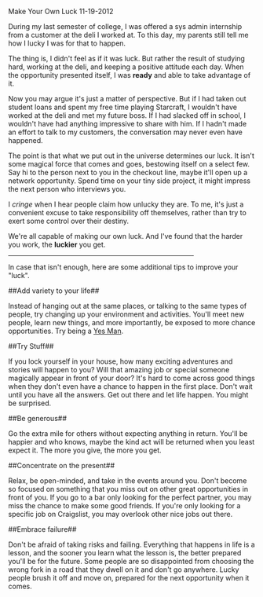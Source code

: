 Make Your Own Luck
11-19-2012

During my last semester of college, I was offered a sys admin internship from a customer at the deli I worked at. To this day, my parents still tell me how I lucky I was for that to happen.

The thing is, I didn't feel as if it was luck. But rather the result of studying hard, working at the deli, and keeping a positive attitude each day. When the opportunity presented itself, I was **ready** and able to take advantage of it.

Now you may argue it's just a matter of perspective. But if I had taken out student loans and spent my free time playing Starcraft, I wouldn't have worked at the deli and met my future boss. If I had slacked off in school, I wouldn't have had anything impressive to share with him. If I hadn't made an effort to talk to my customers, the conversation may never even have happened. 

The point is that what we put out in the universe determines our luck. It isn't some magical force that comes and goes, bestowing itself on a select few. Say hi to the person next to you in the checkout line, maybe it'll open up a network opportunity. Spend time on your tiny side project, it might impress the next person who interviews you.

I *cringe* when I hear people claim how unlucky they are. To me, it's just a convenient excuse to take responsibility off themselves, rather than try to exert some control over their destiny. 

We're all capable of making our own luck. And I've found that the harder you work, the **luckier** you get.

<hr width="75%">

In case that isn't enough, here are some additional tips to improve your "luck". 

##Add variety to your life##

Instead of hanging out at the same places, or talking to the same types of people, try changing up your environment and activities. You'll meet new people, learn new things, and more importantly, be exposed to more chance opportunities. Try being a [Yes Man][1].

##Try Stuff##

If you lock yourself in your house, how many exciting adventures and stories will happen to you? Will that amazing job or special someone magically appear in front of your door? It's hard to come across good things when they don't even have a chance to happen in the first place. Don't wait until you have all the answers. Get out there and let life happen. You might be surprised.

##Be generous##

Go the extra mile for others without expecting anything in return. You'll be happier and who knows, maybe the kind act will be returned when you least expect it. The more you give, the more you get.

##Concentrate on the present##

Relax, be open-minded, and take in the events around you. Don't become so focused on something that you miss out on other great opportunities in front of you. If you go to a bar only looking for the perfect partner, you may miss the chance to make some good friends. If you're only looking for a specific job on Craigslist, you may overlook other nice jobs out there.

##Embrace failure##

Don't be afraid of taking risks and failing. Everything that happens in life is a lesson, and the sooner you learn what the lesson is, the better prepared you'll be for the future. Some people are so disappointed from choosing the wrong fork in a road that they dwell on it and don't go anywhere. Lucky people brush it off and move on, prepared for the next opportunity when it comes.

[1]: http://en.wikipedia.org/wiki/Yes_Man_(film)
